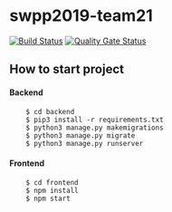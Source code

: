 # swpp2019-team21
[![Build Status](https://travis-ci.org/swsnu/swpp2019-team21.svg?branch=master)](https://travis-ci.org/swsnu/swpp2019-team21)
[![Quality Gate Status](https://sonarcloud.io/api/project_badges/measure?project=swsnu_swpp2019-team21&metric=alert_status)](https://sonarcloud.io/dashboard?id=swsnu_swpp2019-team21)

## How to start project
#### Backend
```shell
    $ cd backend
    $ pip3 install -r requirements.txt
    $ python3 manage.py makemigrations
    $ python3 manage.py migrate
    $ python3 manage.py runserver
```
#### Frontend
```shell
    $ cd frontend
    $ npm install
    $ npm start
```
